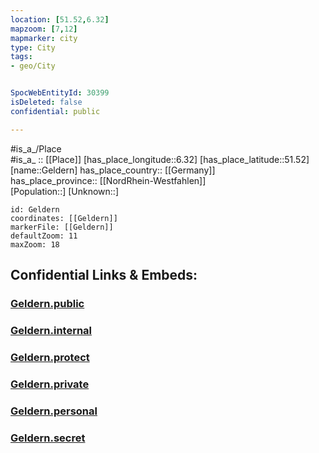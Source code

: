 ```yaml
---
location: [51.52,6.32] 
mapzoom: [7,12] 
mapmarker: city 
type: City
tags:
- geo/City


SpocWebEntityId: 30399
isDeleted: false
confidential: public

---
```

#is_a_/Place  
#is_a_ :: [[Place]] 
[has_place_longitude::6.32] 
[has_place_latitude::51.52] 
[name::Geldern] 
has_place_country:: [[Germany]]  
has_place_province:: [[NordRhein-Westfahlen]]  
[Population::] 
[Unknown::] 


```leaflet
id: Geldern
coordinates: [[Geldern]] 
markerFile: [[Geldern]] 
defaultZoom: 11 
maxZoom: 18
```


## Confidential Links & Embeds: 

### [Geldern.public](/_public/\Earth\Continent\Europe\Europe~Central\Germany\Germany~West\Nordrhein-Westfalen\counties~NW\Kleve\cities~KleveGeldern.public.md) 

### [Geldern.internal](/_internal/\Earth\Continent\Europe\Europe~Central\Germany\Germany~West\Nordrhein-Westfalen\counties~NW\Kleve\cities~KleveGeldern.internal.md) 

### [Geldern.protect](/_protect/\Earth\Continent\Europe\Europe~Central\Germany\Germany~West\Nordrhein-Westfalen\counties~NW\Kleve\cities~KleveGeldern.protect.md) 

### [Geldern.private](/_private/\Earth\Continent\Europe\Europe~Central\Germany\Germany~West\Nordrhein-Westfalen\counties~NW\Kleve\cities~KleveGeldern.private.md) 

### [Geldern.personal](/_personal/\Earth\Continent\Europe\Europe~Central\Germany\Germany~West\Nordrhein-Westfalen\counties~NW\Kleve\cities~KleveGeldern.personal.md) 

### [Geldern.secret](/_secret/\Earth\Continent\Europe\Europe~Central\Germany\Germany~West\Nordrhein-Westfalen\counties~NW\Kleve\cities~KleveGeldern.secret.md)

